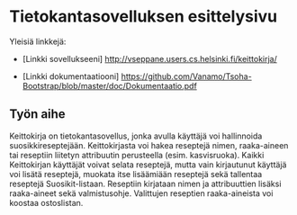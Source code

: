 # Tietokantasovelluksen esittelysivu

Yleisiä linkkejä:

* [Linkki sovellukseeni]
http://vseppane.users.cs.helsinki.fi/keittokirja/

* [Linkki dokumentaatiooni]
https://github.com/Vanamo/Tsoha-Bootstrap/blob/master/doc/Dokumentaatio.pdf

## Työn aihe
Keittokirja on tietokantasovellus, jonka avulla käyttäjä voi hallinnoida suosikkireseptejään. Keittokirjasta voi hakea reseptejä nimen, raaka-aineen tai reseptiin liitetyn attribuutin perusteella (esim. kasvisruoka). Kaikki Keittokirjan käyttäjät voivat selata reseptejä, mutta vain kirjautunut käyttäjä voi lisätä reseptejä, muokata itse lisäämiään reseptejä sekä tallentaa reseptejä Suosikit-listaan. Reseptiin kirjataan nimen ja attribuuttien lisäksi raaka-aineet sekä valmistusohje. Valittujen reseptien raaka-aineista voi koostaa ostoslistan.